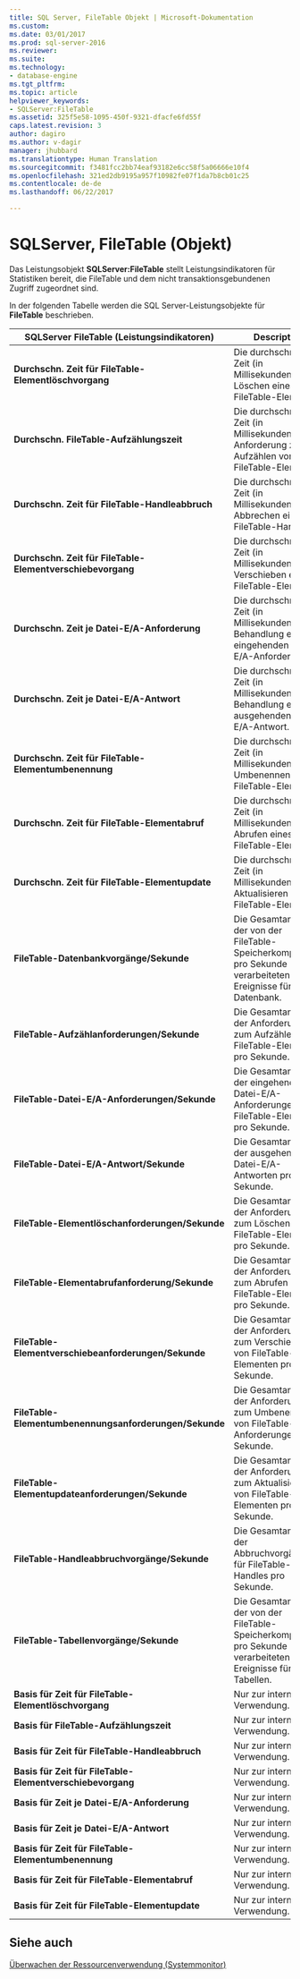 ```yaml
---
title: SQL Server, FileTable Objekt | Microsoft-Dokumentation
ms.custom: 
ms.date: 03/01/2017
ms.prod: sql-server-2016
ms.reviewer: 
ms.suite: 
ms.technology:
- database-engine
ms.tgt_pltfrm: 
ms.topic: article
helpviewer_keywords:
- SQLServer:FileTable
ms.assetid: 325f5e58-1095-450f-9321-dfacfe6fd55f
caps.latest.revision: 3
author: dagiro
ms.author: v-dagir
manager: jhubbard
ms.translationtype: Human Translation
ms.sourcegitcommit: f3481fcc2bb74eaf93182e6cc58f5a06666e10f4
ms.openlocfilehash: 321ed2db9195a957f10982fe07f1da7b8cb01c25
ms.contentlocale: de-de
ms.lasthandoff: 06/22/2017

---
```

# <a name="sql-server-filetable-object"></a>SQLServer, FileTable (Objekt)
Das Leistungsobjekt **SQLServer:FileTable** stellt Leistungsindikatoren für Statistiken bereit, die FileTable und dem nicht transaktionsgebundenen Zugriff zugeordnet sind.

In der folgenden Tabelle werden die SQL Server-Leistungsobjekte für **FileTable** beschrieben.

|**SQLServer FileTable (Leistungsindikatoren)**|Description|  
|-------------|-----------------|  
|**Durchschn. Zeit für FileTable-Elementlöschvorgang**|Die durchschnittliche Zeit (in Millisekunden) zum Löschen eines FileTable-Elements.|
|**Durchschn. FileTable-Aufzählungszeit**|Die durchschnittliche Zeit (in Millisekunden) einer Anforderung zum Aufzählen von FileTable-Elementen.|
|**Durchschn. Zeit für FileTable-Handleabbruch**|Die durchschnittliche Zeit (in Millisekunden) zum Abbrechen eines FileTable-Handles.|
|**Durchschn. Zeit für FileTable-Elementverschiebevorgang**|Die durchschnittliche Zeit (in Millisekunden) zum Verschieben eines FileTable-Elements.|
|**Durchschn. Zeit je Datei-E/A-Anforderung**|Die durchschnittliche Zeit (in Millisekunden) zur Behandlung einer eingehenden Datei-E/A-Anforderung.|
|**Durchschn. Zeit je Datei-E/A-Antwort**|Die durchschnittliche Zeit (in Millisekunden) zur Behandlung einer ausgehenden Datei-E/A-Antwort.|
|**Durchschn. Zeit für FileTable-Elementumbenennung**|Die durchschnittliche Zeit (in Millisekunden) zum Umbenennen eines FileTable-Elements.|
|**Durchschn. Zeit für FileTable-Elementabruf**|Die durchschnittliche Zeit (in Millisekunden) zum Abrufen eines FileTable-Elements.|
|**Durchschn. Zeit für FileTable-Elementupdate**|Die durchschnittliche Zeit (in Millisekunden) zum Aktualisieren eines FileTable-Elements.|
|**FileTable-Datenbankvorgänge/Sekunde**|Die Gesamtanzahl der von der FileTable-Speicherkomponente pro Sekunde verarbeiteten Ereignisse für die Datenbank.|
|**FileTable-Aufzählanforderungen/Sekunde**|Die Gesamtanzahl der Anforderungen zum Aufzählen von FileTable-Elementen pro Sekunde.|
|**FileTable-Datei-E/A-Anforderungen/Sekunde**|Die Gesamtanzahl der eingehenden Datei-E/A-Anforderungen für FileTable-Elemente pro Sekunde.|
|**FileTable-Datei-E/A-Antwort/Sekunde**|Die Gesamtanzahl der ausgehenden Datei-E/A-Antworten pro Sekunde.|
|**FileTable-Elementlöschanforderungen/Sekunde**|Die Gesamtanzahl der Anforderungen zum Löschen von FileTable-Elementen pro Sekunde.|
|**FileTable-Elementabrufanforderung/Sekunde**|Die Gesamtanzahl der Anforderungen zum Abrufen von FileTable-Elementen pro Sekunde.|
|**FileTable-Elementverschiebeanforderungen/Sekunde**|Die Gesamtanzahl der Anforderungen zum Verschieben von FileTable-Elementen pro Sekunde.|
|**FileTable-Elementumbenennungsanforderungen/Sekunde**|Die Gesamtanzahl der Anforderungen zum Umbenennen von FileTable-Anforderungen pro Sekunde.|
|**FileTable-Elementupdateanforderungen/Sekunde**|Die Gesamtanzahl der Anforderungen zum Aktualisieren von FileTable-Elementen pro Sekunde.|
|**FileTable-Handleabbruchvorgänge/Sekunde**|Die Gesamtanzahl der Abbruchvorgänge für FileTable-Handles pro Sekunde.|
|**FileTable-Tabellenvorgänge/Sekunde**|Die Gesamtanzahl der von der FileTable-Speicherkomponente pro Sekunde verarbeiteten Ereignisse für Tabellen.|
|**Basis für Zeit für FileTable-Elementlöschvorgang**|Nur zur internen Verwendung.|
|**Basis für FileTable-Aufzählungszeit**|Nur zur internen Verwendung.|
|**Basis für Zeit für FileTable-Handleabbruch**|Nur zur internen Verwendung.|
|**Basis für Zeit für FileTable-Elementverschiebevorgang**|Nur zur internen Verwendung.|
|**Basis für Zeit je Datei-E/A-Anforderung**|Nur zur internen Verwendung.|
|**Basis für Zeit je Datei-E/A-Antwort**|Nur zur internen Verwendung.|
|**Basis für Zeit für FileTable-Elementumbenennung**|Nur zur internen Verwendung.|
|**Basis für Zeit für FileTable-Elementabruf**|Nur zur internen Verwendung.|
|**Basis für Zeit für FileTable-Elementupdate**|Nur zur internen Verwendung.| 
 
## <a name="see-also"></a>Siehe auch  
[Überwachen der Ressourcenverwendung (Systemmonitor)](../../relational-databases/performance-monitor/monitor-resource-usage-system-monitor.md)

